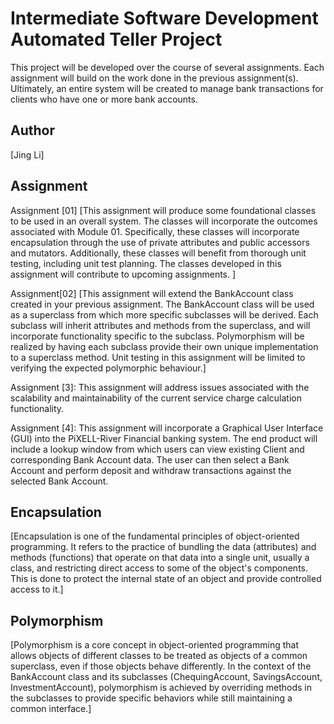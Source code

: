 # Intermediate Software Development Automated Teller Project
This project will be developed over the course of several assignments.  Each 
assignment will build on the work done in the previous assignment(s).  Ultimately, 
an entire system will be created to manage bank transactions for clients who 
have one or more bank accounts.

## Author
[Jing Li]

## Assignment
Assignment [01] [This assignment will produce some foundational classes to be used in an overall system. The classes will incorporate the outcomes associated with Module 01. Specifically, these classes will incorporate encapsulation through the use of private attributes and public accessors and mutators. Additionally, these classes will benefit from thorough unit testing, including unit test planning. The classes developed in this assignment will contribute to upcoming assignments. ]

Assignment[02] [This assignment will extend the BankAccount class created in your previous assignment. The BankAccount class will be used as a superclass from which more specific subclasses will be derived. Each subclass will inherit attributes and methods from the superclass, and will incorporate functionality specific to the subclass. Polymorphism will be realized by having each subclass provide their own unique implementation to a superclass method. Unit testing in this assignment will be limited to verifying the expected polymorphic behaviour.]

Assignment [3]: This assignment will address issues associated with the scalability and maintainability of the current service charge calculation functionality.

Assignment [4]: This assignment will incorporate a Graphical User Interface (GUI) into the PiXELL-River Financial banking system. The end product will include a lookup window from which users can view existing Client and corresponding Bank Account data. The user can then select a Bank Account and perform deposit and withdraw transactions against the selected Bank Account. 


## Encapsulation
[Encapsulation is one of the fundamental principles of object-oriented programming. It refers to the practice of bundling the data (attributes) and methods (functions) that operate on that data into a single unit, usually a class, and restricting direct access to some of the object's components. This is done to protect the internal state of an object and provide controlled access to it.]

##  Polymorphism
[Polymorphism is a core concept in object-oriented programming that allows objects of different classes to be treated as objects of a common superclass, even if those objects behave differently. In the context of the BankAccount class and its subclasses (ChequingAccount, SavingsAccount, InvestmentAccount), polymorphism is achieved by overriding methods in the subclasses to provide specific behaviors while still maintaining a common interface.]